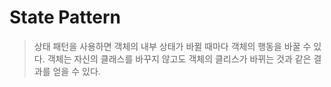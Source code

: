 # State Pattern

> 상태 패턴을 사용하면 객체의 내부 상태가 바뀔 때마다 객체의 행동을 바꿀 수 있다.
> 객체는 자신의 클래스를 바꾸지 않고도 객체의 클리스가 바뀌는 것과 같은 결과를 얻을 수 있다.



